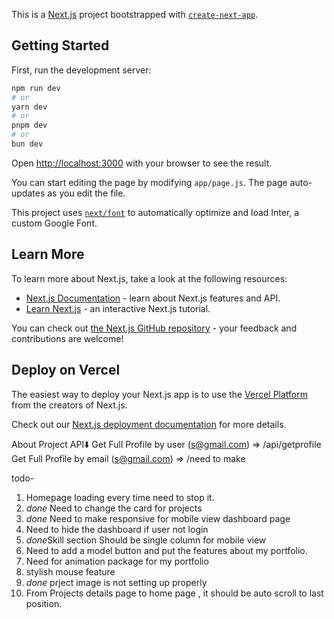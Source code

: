 This is a [Next.js](https://nextjs.org/) project bootstrapped with [`create-next-app`](https://github.com/vercel/next.js/tree/canary/packages/create-next-app).

## Getting Started

First, run the development server:

```bash
npm run dev
# or
yarn dev
# or
pnpm dev
# or
bun dev
```

Open [http://localhost:3000](http://localhost:3000) with your browser to see the result.

You can start editing the page by modifying `app/page.js`. The page auto-updates as you edit the file.

This project uses [`next/font`](https://nextjs.org/docs/basic-features/font-optimization) to automatically optimize and load Inter, a custom Google Font.

## Learn More

To learn more about Next.js, take a look at the following resources:

- [Next.js Documentation](https://nextjs.org/docs) - learn about Next.js features and API.
- [Learn Next.js](https://nextjs.org/learn) - an interactive Next.js tutorial.

You can check out [the Next.js GitHub repository](https://github.com/vercel/next.js/) - your feedback and contributions are welcome!

## Deploy on Vercel

The easiest way to deploy your Next.js app is to use the [Vercel Platform](https://vercel.com/new?utm_medium=default-template&filter=next.js&utm_source=create-next-app&utm_campaign=create-next-app-readme) from the creators of Next.js.

Check out our [Next.js deployment documentation](https://nextjs.org/docs/deployment) for more details.

About Project API⬇️
Get Full Profile by user (s@gmail.com) => /api/getprofile
Get Full Profile by email (s@gmail.com) => /need to make

todo-

1. Homepage loading every time need to stop it.
2. *done* Need to change the card for projects
3. *done* Need to make responsive for mobile view dashboard page 
4. Need to hide the dashboard if user not login
5. *done*Skill section Should be single column for mobile view
6. Need to add a model button and put the features about my portfolio.
7. Need for animation package for my portfolio
8. stylish mouse feature
9. *done* prject image is not setting up properly
10. From Projects details page to home page , it should be auto scroll to last position. 